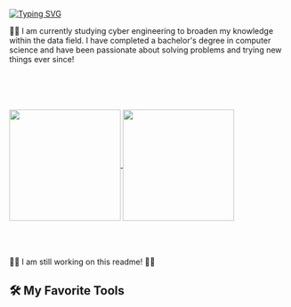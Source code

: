 [![Typing SVG](https://readme-typing-svg.demolab.com?font=Fira+Code&weight=500&pause=1000&color=039C8B&center=false&vCenter=false&random=false&width=435&lines=Hi+there+%F0%9F%91%8B;My+name+is+Romana)](https://git.io/typing-svg)

:woman_technologist: I am currently studying cyber engineering to broaden my knowledge within the data field. I have completed a bachelor's degree in computer science and have been passionate about solving problems and trying new things ever since!

<br/>
<br/>
<br/>
<br/>
<a href="https://github.com/anuraghazra/github-readme-stats">
  <img height=200 align="center" src="https://github-readme-stats-romanafa.vercel.app/api?username=romanafa&show_icons=true&theme=gotham&rank_icon=github" />
</a>
<a href="https://github.com/anuraghazra/github-readme-stats">
  <img height=200 align="center" src="https://github-readme-stats-romanafa.vercel.app/api/top-langs/?username=romanafa&layout=compact&langs_count=8&theme=gotham&card_width=320" />
</a>
<br/>
<br/>
<br/>
<br/>

:construction_worker_woman: I am still working on this readme! :construction_worker_woman:
## 🛠️ My Favorite Tools

<br/>
<br/>
<br/>
<br/>
<!--<img src="https://raw.githubusercontent.com/romanafa/romanafa/output/snake.svg" alt="Snake animation" />-->


<!--
**romanafa/romanafa** is a ✨ _special_ ✨ repository because its `README.md` (this file) appears on your GitHub profile.



Here are some ideas to get you started:

- 🔭 I’m currently working on ...
- 🌱 I’m currently learning ...
- 👯 I’m looking to collaborate on ...
- 🤔 I’m looking for help with ...
- 💬 Ask me about ...
- 📫 How to reach me: ...
- 😄 Pronouns: ...
- ⚡ Fun fact: ...
-->
